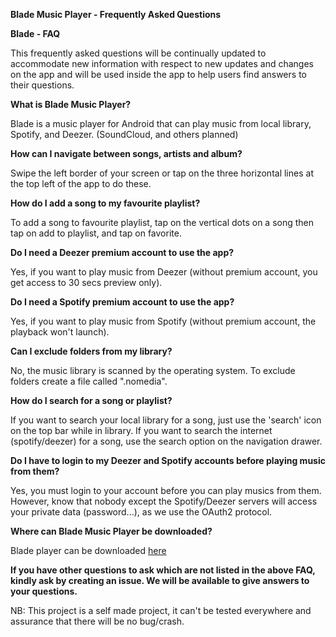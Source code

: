 **Blade Music Player - Frequently Asked Questions**

**Blade - FAQ**

This frequently asked questions will be continually updated to accommodate new information with respect to new updates and changes on the app and will be used inside the app to help users find answers to their questions. 

**What is Blade Music Player?**

Blade is a music player for Android that can play music from local library, Spotify, and Deezer. (SoundCloud, and others planned)


**How can I navigate between songs, artists and album?**

Swipe the left border of your screen or tap on the three horizontal lines at the top left of the app to do these.


**How do I add a song to my favourite playlist?**

To add a song to favourite playlist, tap on the vertical dots on a song then tap on add to playlist, and tap on favorite.


**Do I need a Deezer premium account to use the app?**

Yes, if you want to play music from Deezer (without premium account, you get access to 30 secs preview only).

**Do I need a Spotify premium account to use the app?**

Yes, if you want to play music from Spotify (without premium account, the playback won't launch).


**Can I exclude folders from my library?**

No, the music library is scanned by the operating system. To exclude folders create a file called ".nomedia".


**How do I search for a song or playlist?**

If you want to search your local library for a song, just use the 'search' icon on the top bar while in library.
If you want to search the internet (spotify/deezer) for a song, use the search option on the navigation drawer.

**Do I have to login to my Deezer and Spotify accounts before playing music from them?**

Yes, you must login to your account before you can play musics from them. However, know that nobody except the
Spotify/Deezer servers will access your private data (password...), as we use the OAuth2 protocol.


**Where can Blade Music Player be downloaded?**

Blade player can be downloaded [here](http://valou3433.fr/blade)


**If you have other questions to ask which are not listed in the above FAQ, kindly ask by creating an issue. We will be available to give answers to your questions.**

NB: This project is a self made project, it can't be tested everywhere and assurance that there will be no bug/crash.
